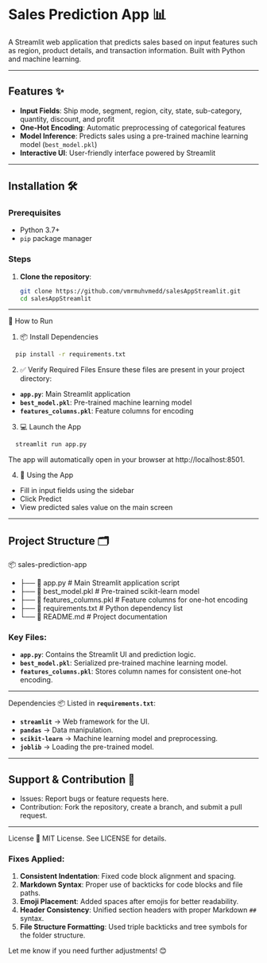 # Sales Prediction App 📊

A Streamlit web application that predicts sales based on input features such as region, product details, and transaction information. Built with Python and machine learning.

---

## Features ✨
- **Input Fields**: Ship mode, segment, region, city, state, sub-category, quantity, discount, and profit
- **One-Hot Encoding**: Automatic preprocessing of categorical features
- **Model Inference**: Predicts sales using a pre-trained machine learning model (`best_model.pkl`)
- **Interactive UI**: User-friendly interface powered by Streamlit

---

## Installation 🛠️

### Prerequisites
- Python 3.7+
- `pip` package manager

### Steps
1. **Clone the repository**:
   ```bash
   git clone https://github.com/vmrmuhvmedd/salesAppStreamlit.git
   cd salesAppStreamlit
---

🚀 How to Run
1. 📦 Install Dependencies
  ```bash
    pip install -r requirements.txt
  ```
2. ✅ Verify Required Files
Ensure these files are present in your project directory:
- **`app.py`**: Main Streamlit application
- **`best_model.pkl`**: Pre-trained machine learning model
- **`features_columns.pkl`**: Feature columns for encoding

3. 💻 Launch the App
  ```bash
    streamlit run app.py
  ```
The app will automatically open in your browser at http://localhost:8501.

4. 🧾 Using the App
  - Fill in input fields using the sidebar
  - Click Predict
  - View predicted sales value on the main screen

---

## Project Structure 🗂️
📦 sales-prediction-app
- ├── 📄 app.py                   # Main Streamlit application script
- ├── 📄 best_model.pkl           # Pre-trained scikit-learn model
- ├── 📄 features_columns.pkl     # Feature columns for one-hot encoding
- ├── 📄 requirements.txt         # Python dependency list
- └── 📄 README.md                # Project documentation


### Key Files:
- **`app.py`**: Contains the Streamlit UI and prediction logic.
- **`best_model.pkl`**: Serialized pre-trained machine learning model.
- **`features_columns.pkl`**: Stores column names for consistent one-hot encoding.

---

Dependencies 📦
Listed in **`requirements.txt`**:

- **`streamlit`** → Web framework for the UI.
- **`pandas`** → Data manipulation.
- **`scikit-learn`** → Machine learning model and preprocessing.
- **`joblib`** → Loading the pre-trained model.

---

## Support & Contribution 🤝
 - Issues: Report bugs or feature requests here.
 - Contribution: Fork the repository, create a branch, and submit a pull request.

---

License 📜
MIT License. See LICENSE for details.

### Fixes Applied:  
1. **Consistent Indentation**: Fixed code block alignment and spacing.  
2. **Markdown Syntax**: Proper use of backticks for code blocks and file paths.  
3. **Emoji Placement**: Added spaces after emojis for better readability.  
4. **Header Consistency**: Unified section headers with proper Markdown `##` syntax.  
5. **File Structure Formatting**: Used triple backticks and tree symbols for the folder structure.  

Let me know if you need further adjustments! 😊










